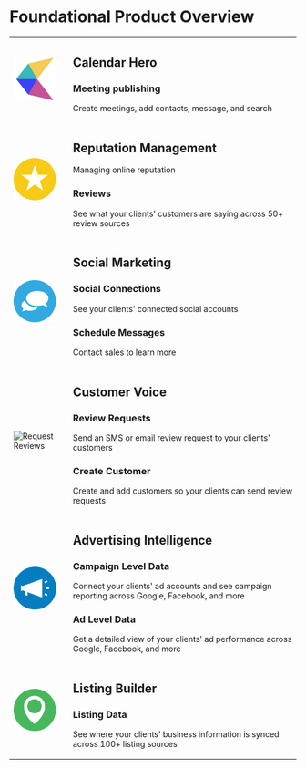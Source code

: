 # Foundational Product Overview

<table>
<tr>
<td>
<img src="logos/logoCalenderHero.png" alt="Calendar Scheduling" class="sl-image" style="width:75px"/>
</td><td>

## Calendar Hero

### Meeting publishing

Create meetings, add contacts, message, and search

</td>
</tr>
<tr>
<td>
<img src="logos/logoRepMan.png" alt="Managing online reputation" class="sl-image" style="width:75px"/>
</td><td>

## Reputation Management
Managing online reputation

### Reviews

See what your clients' customers are saying across 50+ review sources

</td>
</tr>
<tr>
<td>
<img src="logos/logoSM.png" alt="Social Media Management" class="sl-image" style="width:75px"/>
</td><td>

## Social Marketing

### Social Connections

See your clients' connected social accounts 

### Schedule Messages

Contact sales to learn more

</td>
</tr>
<tr>
<td>
<img src="logos/logoCV.png" alt="Request Reviews" class="sl-image" style="width:75px"/>
</td><td>

## Customer Voice

### Review Requests

Send an SMS or email review request to your clients' customers

### Create Customer

Create and add customers so your clients can send review requests

</td>
</tr>
<tr>
<td>
<img src="logos/logoAdIntel.png" alt="Advertising reporting" class="sl-image" style="width:75px"/>
</td><td>

## Advertising Intelligence 

### Campaign Level Data
Connect your clients' ad accounts and see campaign reporting across Google, Facebook, and more

### Ad Level Data

Get a detailed view of your clients' ad performance across Google, Facebook, and more

</td>
</tr>
<tr>
<td>
<img src="logos/logoLB.png" alt="Listing accuracy" class="sl-image" style="width:75px"/>
</td><td>

## Listing Builder

### Listing Data

See where your clients' business information is synced across 100+ listing sources

</td>
</tr>
</table>